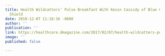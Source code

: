 ```yaml
---
title: Health Wildcatters’ Pulse Breakfast With Kevin Cassidy of Blue Cross, Blue
  Shield
date: 2018-12-07 11:18:16 -0600
author: ''
publication: ''
link: https://healthcare.dmagazine.com/2017/02/07/health-wildcatters-pulse-breakfast-with-kevin-cassidy-of-blue-cross-blue-shield/
image: ''
published: false

---
```

